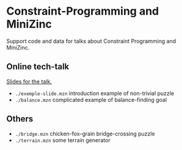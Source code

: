 # Constraint-Programming and MiniZinc

Support code and data for talks about Constraint Programming and MiniZinc.

## Online tech-talk

[Slides for the talk.](https://docs.google.com/presentation/d/1ycGvP1_i5owX0z8fjYcY10bigVAWH-i1t6IGOMp3vnA/edit?usp=sharing)

- `./exemple-slide.mzn` introduction example of non-trivial puzzle
- `./balance.mzn` complicated example of balance-finding goal

## Others

- `./bridge.mzn` chicken-fox-grain bridge-crossing puzzle
- `./terrain.mzn` some terrain generator

